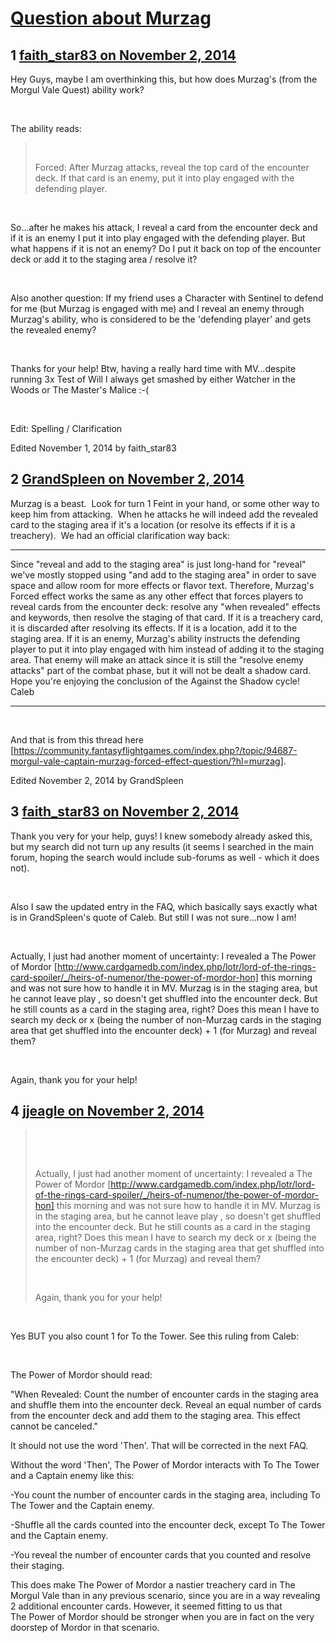 # [Question about Murzag](https://community.fantasyflightgames.com/topic/126185-question-about-murzag/)

## 1 [faith_star83 on November 2, 2014](https://community.fantasyflightgames.com/topic/126185-question-about-murzag/?do=findComment&comment=1319102)

Hey Guys, maybe I am overthinking this, but how does Murzag's (from the Morgul Vale Quest) ability work?

 

The ability reads:

>  
> 
> Forced: After Murzag attacks, reveal the top card of the encounter deck. If that card is an enemy, put it into play engaged with the defending player.

 

So...after he makes his attack, I reveal a card from the encounter deck and if it is an enemy I put it into play engaged with the defending player. But what happens if it is not an enemy? Do I put it back on top of the encounter deck or add it to the staging area / resolve it?

 

Also another question: If my friend uses a Character with Sentinel to defend for me (but Murzag is engaged with me) and I reveal an enemy through Murzag's ability, who is considered to be the 'defending player' and gets the revealed enemy?

 

Thanks for your help! Btw, having a really hard time with MV...despite running 3x Test of Will I always get smashed by either Watcher in the Woods or The Master's Malice :-(

 

Edit: Spelling / Clarification

Edited November 1, 2014 by faith_star83

## 2 [GrandSpleen on November 2, 2014](https://community.fantasyflightgames.com/topic/126185-question-about-murzag/?do=findComment&comment=1319134)

Murzag is a beast.  Look for turn 1 Feint in your hand, or some other way to keep him from attacking.  When he attacks he will indeed add the revealed card to the staging area if it's a location (or resolve its effects if it is a treachery).  We had an official clarification way back:

-----------------------

Since "reveal and add to the staging area" is just long-hand for "reveal" we've mostly stopped using "and add to the staging area" in order to save space and allow room for more effects or flavor text. Therefore, Murzag's Forced effect works the same as any other effect that forces players to reveal cards from the encounter deck: resolve any "when revealed" effects and keywords, then resolve the staging of that card. If it is a treachery card, it is discarded after resolving its effects. If it is a location, add it to the staging area. If it is an enemy, Murzag's ability instructs the defending player to put it into play engaged with him instead of adding it to the staging area. That enemy will make an attack since it is still the "resolve enemy attacks" part of the combat phase, but it will not be dealt a shadow card.
Hope you're enjoying the conclusion of the Against the Shadow cycle!
Caleb

------------

 

And that is from this thread here [https://community.fantasyflightgames.com/index.php?/topic/94687-morgul-vale-captain-murzag-forced-effect-question/?hl=murzag].

Edited November 2, 2014 by GrandSpleen

## 3 [faith_star83 on November 2, 2014](https://community.fantasyflightgames.com/topic/126185-question-about-murzag/?do=findComment&comment=1319397)

Thank you very for your help, guys! I knew somebody already asked this, but my search did not turn up any results (it seems I searched in the main forum, hoping the search would include sub-forums as well - which it does not).

 

Also I saw the updated entry in the FAQ, which basically says exactly what is in GrandSpleen's quote of Caleb. But still I was not sure...now I am!

 

Actually, I just had another moment of uncertainty: I revealed a The Power of Mordor [http://www.cardgamedb.com/index.php/lotr/lord-of-the-rings-card-spoiler/_/heirs-of-numenor/the-power-of-mordor-hon] this morning and was not sure how to handle it in MV. Murzag is in the staging area, but he cannot leave play , so doesn't get shuffled into the encounter deck. But he still counts as a card in the staging area, right? Does this mean I have to search my deck or x (being the number of non-Murzag cards in the staging area that get shuffled into the encounter deck) + 1 (for Murzag) and reveal them?

 

Again, thank you for your help!

## 4 [jjeagle on November 2, 2014](https://community.fantasyflightgames.com/topic/126185-question-about-murzag/?do=findComment&comment=1319428)

>  
> 
>  
> 
> Actually, I just had another moment of uncertainty: I revealed a The Power of Mordor [http://www.cardgamedb.com/index.php/lotr/lord-of-the-rings-card-spoiler/_/heirs-of-numenor/the-power-of-mordor-hon] this morning and was not sure how to handle it in MV. Murzag is in the staging area, but he cannot leave play , so doesn't get shuffled into the encounter deck. But he still counts as a card in the staging area, right? Does this mean I have to search my deck or x (being the number of non-Murzag cards in the staging area that get shuffled into the encounter deck) + 1 (for Murzag) and reveal them?
> 
>  
> 
> Again, thank you for your help!

 

Yes BUT you also count 1 for To the Tower. See this ruling from Caleb:

 

The Power of Mordor should read:

"When Revealed: Count the number of encounter cards in the staging area and shuffle them into the encounter deck. Reveal an equal number of cards from the encounter deck and add them to the staging area. This effect cannot be canceled."

It should not use the word 'Then'. That will be corrected in the next FAQ.

Without the word 'Then', The Power of Mordor interacts with To The Tower and a Captain enemy like this:

-You count the number of encounter cards in the staging area, including To The Tower and the Captain enemy.

-Shuffle all the cards counted into the encounter deck, except To The Tower and the Captain enemy.

-You reveal the number of encounter cards that you counted and resolve their staging.

This does make The Power of Mordor a nastier treachery card in The Morgul Vale than in any previous scenario, since you are in a way revealing 2 additional encounter cards. However, it seemed fitting to us that The Power of Mordor should be stronger when you are in fact on the very doorstep of Mordor in that scenario.

